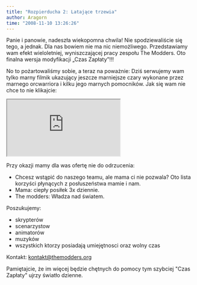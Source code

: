 ```yaml
---
title: "Rozpierducha 2: Latające trzewia"
author: Aragorn
time: "2008-11-10 13:26:26"
---
```


Panie i panowie, nadeszła wiekopomna chwila! Nie spodziewaliście się tego, a jednak. Dla nas bowiem nie ma nic niemożliwego. Przedstawiamy wam efekt wieloletniej, wyniszczającej pracy zespołu The Modders. Oto finalna wersja modyfikacji „Czas Zapłaty”!!!

No to pożartowaliśmy sobie, a teraz na poważnie:
Dziś serwujemy wam tylko marny filmik ukazujący jeszcze marniejsze czary wykonane przez marnego orcwarriora i kilku jego marnych pomocników.
Jak się wam nie chce to nie klikajcie: 

<iframe class="video" src="https://www.youtube.com/embed/ZNEmbnUb06A" allowfullscreen></iframe>

Przy okazji mamy dla was ofertę nie do odrzucenia:
- Chcesz wstąpić do naszego teamu, ale mama ci nie pozwala? Oto lista korzyści płynących z posłuszeństwa mamie i nam. 
- Mama: ciepły posiłek 3x dziennie.
- The modders: Władza nad światem.

Poszukujemy:
- skrypterów
- scenarzystow
- animatorów
- muzyków
- wszystkich ktorzy posiadają umiejętnosci oraz wolny czas

Kontakt: [kontakt@themodders.org](mailto:kontakt@themodders.org)

Pamiętajcie, że im więcej będzie chętnych do pomocy tym szybciej "Czas Zapłaty" ujrzy światło dzienne.